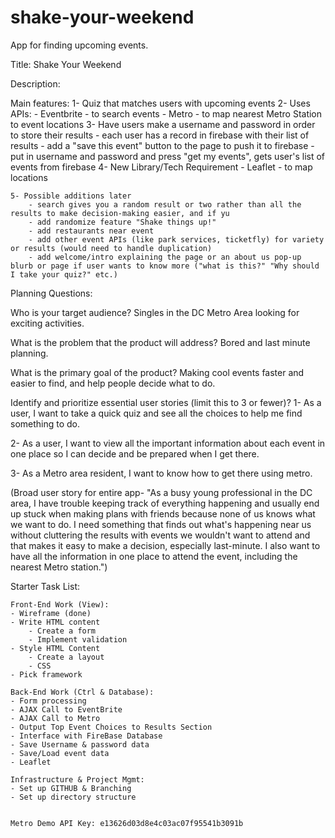 # shake-your-weekend
App for finding upcoming events.

Title: Shake Your Weekend

Description:

Main features:
    1- Quiz that matches users with upcoming events
    2- Uses APIs:
        - Eventbrite - to search events
        - Metro - to map nearest Metro Station to event locations
    3- Have users make a username and password in order to store their results
        - each user has a record in firebase with their list of results
        - add a "save this event" button to the page to push it to firebase
        - put in username and password and press "get my events", gets user's list of events from firebase
    4- New Library/Tech Requirement - Leaflet - to map locations
    
    5- Possible additions later
        - search gives you a random result or two rather than all the results to make decision-making easier, and if yu
        - add randomize feature "Shake things up!"
        - add restaurants near event
        - add other event APIs (like park services, ticketfly) for variety or results (would need to handle duplication)
        - add welcome/intro explaining the page or an about us pop-up blurb or page if user wants to know more ("what is this?" "Why should I take your quiz?" etc.)

Planning Questions:

Who is your target audience?
Singles in the DC Metro Area looking for exciting activities.

What is the problem that the product will address?
Bored and last minute planning.

What is the primary goal of the product?
Making cool events faster and easier to find, and help people decide what to do.

Identify and prioritize essential user stories (limit this to 3 or fewer)?
1- As a user, I want to take a quick quiz and see all the choices to help me find something to do.

2- As a user, I want to view all the important information about each event in one place so I can decide and be prepared when I get there.

3- As a Metro area resident, I want to know how to get there using metro.

(Broad user story for entire app- "As a busy young professional in the DC area, I have trouble keeping track of everything happening and usually end up stuck when making plans with friends because none of us knows what we want to do. I need something that finds out what's happening near us without cluttering the results with events we wouldn't want to attend and that makes it easy to make a decision, especially last-minute. I also want to have all the information in one place to attend the event, including the nearest Metro station.")


Starter Task List:

    Front-End Work (View):
    - Wireframe (done)
    - Write HTML content
        - Create a form
        - Implement validation
    - Style HTML Content
        - Create a layout
        - CSS
    - Pick framework

    Back-End Work (Ctrl & Database):
    - Form processing
    - AJAX Call to EventBrite
    - AJAX Call to Metro
    - Output Top Event Choices to Results Section
    - Interface with FireBase Database
    - Save Username & password data
    - Save/Load event data
    - Leaflet

    Infrastructure & Project Mgmt:
    - Set up GITHUB & Branching
    - Set up directory structure


    Metro Demo API Key: e13626d03d8e4c03ac07f95541b3091b